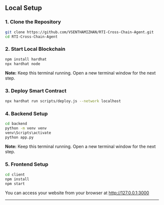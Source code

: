 
## Local Setup

### 1. Clone the Repository

```bash
git clone https://github.com/VSENTHAMIZHAN/RTI-Cross-Chain-Agent.git
cd RTI-Cross-Chain-Agent
```

### 2. Start Local Blockchain

```bash
npm install hardhat
npx hardhat node
```

**Note:** Keep this terminal running. Open a new terminal window for the next step.

### 3. Deploy Smart Contract

```bash
npx hardhat run scripts/deploy.js --network localhost
```



### 4. Backend Setup

```bash
cd backend
python -m venv venv
venv\Scripts\activate
python app.py
```

**Note:** Keep this terminal running. Open a new terminal window for the next step.

### 5. Frontend Setup

```bash
cd client
npm install
npm start
```

You can access your website from your browser at http://127.0.0.1:3000

---